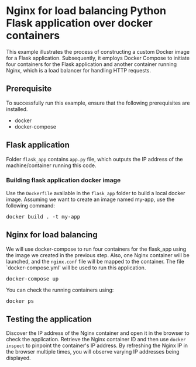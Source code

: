 # Nginx for load balancing Python Flask application over docker containers
This example illustrates the process of constructing a custom Docker image for a Flask application. Subsequently, it employs Docker Compose to initiate four containers for the Flask application and another container running Nginx,
which is a load balancer for handling HTTP requests.

## Prerequisite 
To successfully run this example, ensure that the following prerequisites are installed.
- docker
- docker-compose
## Flask application 
Folder `flask_app` contains `app.py` file, which outputs the IP address of the machine/container running this code. 

### Building flask application docker image
Use the `Dockerfile` available in the `flask_app` folder to build a local docker image. Assuming we want to create an image named my-app, use the following command:
<pre>
docker build . -t my-app
</pre>

## Nginx for load balancing 
We will use docker-compose to run four containers for the flask_app using the image we created in the previous step. Also, one Nginx container will be launched, and the `nginx.conf` file will be mapped to the container. The file `docker-compose.yml' will be used to 
run this application. 
<pre>
docker-compose up
</pre>
You can check the running containers using:
<pre>
docker ps 
</pre>

## Testing the application 
Discover the IP address of the Nginx container and open it in the browser to check the application. 
Retrieve the Nginx container ID and then use `docker inspect` to pinpoint the container's IP address. By refreshing the Nginx IP in the browser multiple times, you will observe varying IP addresses being displayed.

